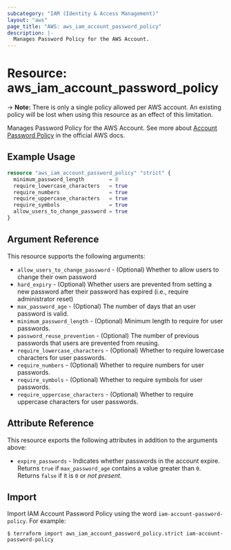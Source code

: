 ```yaml
---
subcategory: "IAM (Identity & Access Management)"
layout: "aws"
page_title: "AWS: aws_iam_account_password_policy"
description: |-
  Manages Password Policy for the AWS Account.
---
```


# Resource: aws_iam_account_password_policy

-> **Note:** There is only a single policy allowed per AWS account. An existing policy will be lost when using this resource as an effect of this limitation.

Manages Password Policy for the AWS Account.
See more about [Account Password Policy](http://docs.aws.amazon.com/IAM/latest/UserGuide/id_credentials_passwords_account-policy.html)
in the official AWS docs.

## Example Usage

```terraform
resource "aws_iam_account_password_policy" "strict" {
  minimum_password_length        = 8
  require_lowercase_characters   = true
  require_numbers                = true
  require_uppercase_characters   = true
  require_symbols                = true
  allow_users_to_change_password = true
}
```

## Argument Reference

This resource supports the following arguments:

* `allow_users_to_change_password` - (Optional) Whether to allow users to change their own password
* `hard_expiry` - (Optional) Whether users are prevented from setting a new password after their password has expired (i.e., require administrator reset)
* `max_password_age` - (Optional) The number of days that an user password is valid.
* `minimum_password_length` - (Optional) Minimum length to require for user passwords.
* `password_reuse_prevention` - (Optional) The number of previous passwords that users are prevented from reusing.
* `require_lowercase_characters` - (Optional) Whether to require lowercase characters for user passwords.
* `require_numbers` - (Optional) Whether to require numbers for user passwords.
* `require_symbols` - (Optional) Whether to require symbols for user passwords.
* `require_uppercase_characters` - (Optional) Whether to require uppercase characters for user passwords.

## Attribute Reference

This resource exports the following attributes in addition to the arguments above:

* `expire_passwords` - Indicates whether passwords in the account expire. Returns `true` if `max_password_age` contains a value greater than `0`. Returns `false` if it is `0` or _not present_.

## Import

Import IAM Account Password Policy using the word `iam-account-password-policy`. For example:

```
$ terraform import aws_iam_account_password_policy.strict iam-account-password-policy
```
